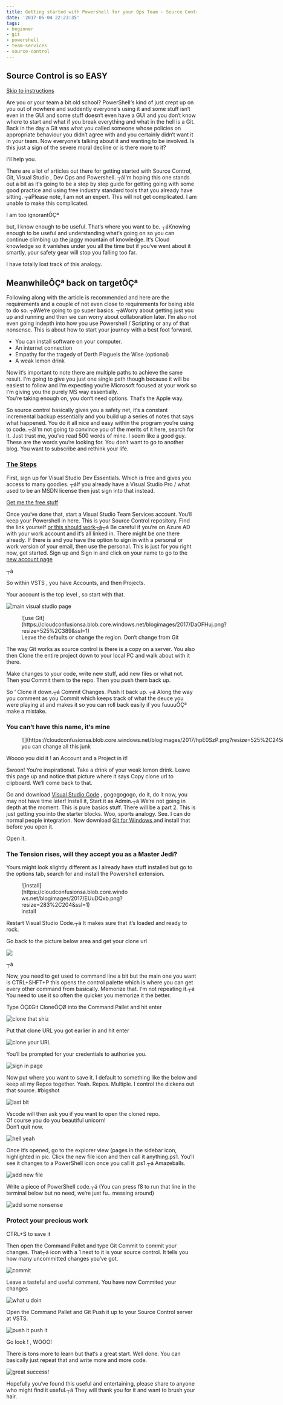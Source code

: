 ```yaml
---
title: Getting started with Powershell for your Ops Team - Source Control
date: '2017-05-04 22:23:35'
tags:
- beginner
- git
- powershell
- team-services
- source-control
---
```




## Source Control is so EASY

[Skip to instructions](#thesteps)

Are you or your team a bit old school? PowerShell‘s kind of just crept up on you out of nowhere and suddently everyone‘s using it and some stuff isn‘t even in the GUI and some stuff doesn‘t even have a GUI and you don‘t know where to start and what if you break everything and what in the hell is a Git. Back in the day a Git was what you called someone whose policies on appropriate behaviour you didn‘t agree with and you certainly didn‘t want it in your team. Now everyone‘s talking about it and wanting to be involved. Is this just a sign of the severe moral decline or is there more to it?

I‘ll help you.

There are a lot of articles out there for getting started with Source Control, Git, Visual Studio , Dev Ops and Powershell. ┬áI‘m hoping this one stands out a bit as it‘s going to be a step by step guide for getting going with some good practice and using free industry standard tools that you already have sitting. ┬áPlease note, I am not an expert. This will not get complicated. I am unable to make this complicated.

I am too ignorantÔÇª

but, I know enough to be useful. That‘s where you want to be. ┬áKnowing enough to be useful and understanding what‘s going on so you can continue climbing up the jaggy mountain of knowledge. It‘s Cloud knowledge so it vanishes under you all the time but if you‘ve went about it smartly, your safety gear will stop you falling too far.

I have totally lost track of this analogy.


## MeanwhileÔÇª back on targetÔÇª

Following along with the article is recommended and here are the requirements and a couple of not even close to requirements for being able to do so. ┬áWe‘re going to go super basics. ┬áWorry about getting just you up and running and then we can worry about collaboration later. I‘m also not even going indepth into how you use Powershell / Scripting or any of that nonsense. This is about how to start your journey with a best foot forward.

- You can install software on your computer.
- An internet connection
- Empathy for the tragedy of Darth Plagueis the Wise (optional)
- A weak lemon drink

Now it‘s important to note there are multiple paths to achieve the same result. I‘m going to give you just one single path though because it will be easiest to follow and I‘m expecting you‘re Microsoft focused at your work so I‘m giving you the purely MS way essentially.  
 You‘re taking enough on, you don‘t need options. That‘s the Apple way.

So source control basically gives you a safety net, it‘s a constant incremental backup essentially and you build up a series of notes that says what happened. You do it all nice and easy within the program you‘re using to code. ┬áI‘m not going to convince you of the merits of it here, search for it. Just trust me, you‘ve read 500 words of mine. I seem like a good guy. These are the words you‘re looking for. You don‘t want to go to another blog. You want to subscribe and rethink your life.

### [The Steps](https://www.youtube.com/watch?v=OiwDHHcHPh0)

First, sign up for Visual Studio Dev Essentials. Which is free and gives you access to many goodies. ┬áIf you already have a Visual Studio Pro / what used to be an MSDN license then just sign into that instead.

[Get me the free stuff](https://www.visualstudio.com/free-developer-offers/)

Once you‘ve done that, start a Visual Studio Team Services account. You‘ll keep your Powershell in here. This is your Source Control repository. Find the link yourself [or this should work┬á](https://go.microsoft.com/fwlink/?LinkId=307137&clcid=0x409&wt.mc_id=o~msft~vscom~getstarted-hero~12778&campaign=o~msft~vscom~getstarted-hero~12778)┬á Be careful if you‘re on Azure AD with your work account and it‘s all linked in. There might be one there already. If there is and you have the option to sign in with a personal or work version of your email, then use the personal. This is just for you right now, get started. Sign up and Sign in and click on your name to go to the[ new account page](https://app.vsaex.visualstudio.com/me?mkt=en-US)

┬á

So within VSTS , you have Accounts, and then Projects.

Your account is the top level , so start with that.

![main visual studio page](https://cloudconfusionsa.blob.core.windows.net/blogimages/2017//oA0TuhF.png?resize=428%2C193&ssl=1)

<figure class="wp-caption alignnone" style="width: 566px">![use Git](https://cloudconfusionsa.blob.core.windows.net/blogimages/2017/DaOFHuj.png?resize=525%2C389&ssl=1)<figcaption class="wp-caption-text">Leave the defaults or change the region. Don‘t change from Git</figcaption></figure>The way Git works as source control is there is a copy on a server. You also then Clone the entire project down to your local PC and walk about with it there.

Make changes to your code, write new stuff, add new files or what not. Then you Commit them to the repo. Then you push them back up.

So ‘ Clone it down.┬á Commit Changes. Push it back up. ┬á Along the way you comment as you Commit which keeps track of what the deuce you were playing at and makes it so you can roll back easily if you fuuuuÔÇª make a mistake.

### You can‘t have this name, it‘s mine

<figure class="wp-caption alignnone" style="width: 760px">![](https://cloudconfusionsa.blob.core.windows.net/blogimages/2017/hpE0SzP.png?resize=525%2C245&ssl=1)<figcaption class="wp-caption-text">you can change all this junk</figcaption></figure>Woooo you did it ! an Account and a Project in it!

Swoon! You‘re inspirational. Take a drink of your weak lemon drink. Leave this page up and notice that picture where it says Copy clone url to clipboard. We‘ll come back to that.

Go and download [Visual Studio Code](https://code.visualstudio.com/) , gogogogogo, do it, do it now, you may not have time later! Install it, Start it as Admin.┬á We‘re not going in depth at the moment. This is pure basics stuff. There will be a part 2. This is just getting you into the starter blocks. Woo, sports analogy. See. I can do normal people integration. Now download [Git for Windows ](https://git-scm.com/download/win)and install that before you open it.

Open it.

### The Tension rises, will they accept you as a Master Jedi?

Yours might look slightly different as I already have stuff installed but go to the options tab, search for and install the Powershell extension.

<figure class="wp-caption alignnone" style="width: 283px">![install](https://cloudconfusionsa.blob.core.windows.net/blogimages/2017/EUuDQxb.png?resize=283%2C204&ssl=1)<figcaption class="wp-caption-text">install</figcaption></figure>Restart Visual Studio Code.┬á It makes sure that it‘s loaded and ready to rock.

Go back to the picture below area and get your clone url

![](https://cloudconfusionsa.blob.core.windows.net/blogimages/2017/hpE0SzP.png?resize=525%2C245&ssl=1)

┬á

Now, you need to get used to command line a bit but the main one you want is CTRL+SHFT+P this opens the control palette which is where you can get every other command from basically. Memorize that. I‘m not repeating it.┬á You need to use it so often the quicker you memorize it the better.

Type ÔÇ£Git CloneÔÇØ into the Command Pallet and hit enter

![clone that shiz](https://cloudconfusionsa.blob.core.windows.net/blogimages/2017/qqobELO.png?resize=307%2C91&ssl=1)

Put that clone URL you got earlier in and hit enter

![clone your URL](https://cloudconfusionsa.blob.core.windows.net/blogimages/2017/xeuN0Bp.png?resize=362%2C67&ssl=1)

You‘ll be prompted for your credentials to authorise you.

![sign in page](https://cloudconfusionsa.blob.core.windows.net/blogimages/2017/rCvGhaf.png?resize=354%2C241&ssl=1)

Now put where you want to save it. I default to something like the below and keep all my Repos together. Yeah. Repos. Multiple. I control the dickens out that source. #bigshot

![last bit](https://cloudconfusionsa.blob.core.windows.net/blogimages/2017/hmPd9wQ.png?resize=321%2C65&ssl=1)

Vscode will then ask you if you want to open the cloned repo.  
 Of course you do you beautiful unicorn!  
 Don‘t quit now.

![hell yeah ](https://cloudconfusionsa.blob.core.windows.net/blogimages/2017/DC8WTKz.png?resize=525%2C81&ssl=1)

Once it‘s opened, go to the explorer view (pages in the sidebar icon, highlighted in pic. Click the new file icon and then call it anything.ps1. You‘ll see it changes to a PowerShell icon once you call it .ps1.┬á Amazeballs.

![add new file](https://cloudconfusionsa.blob.core.windows.net/blogimages/2017/4xN96hE.png?resize=266%2C113&ssl=1)

Write a piece of PowerShell code.┬á (You can press f8 to run that line in the terminal below but no need, we‘re just fu.. messing around)

![add some nonsense](https://cloudconfusionsa.blob.core.windows.net/blogimages/2017/qiBOENV.png?resize=410%2C523&ssl=1)

### Protect your precious work

CTRL+S to save it

Then open the Command Pallet and type Git Commit to commit your changes. That┬á icon with a 1 next to it is your source control. It tells you how many uncommitted changes you‘ve got.

![commit](https://cloudconfusionsa.blob.core.windows.net/blogimages/2017/F9Gmt27.png?resize=525%2C156&ssl=1)

Leave a tasteful and useful comment. You have now Commited your changes

![what u doin](https://cloudconfusionsa.blob.core.windows.net/blogimages/2017/hwFFOkM.png?resize=213%2C97&ssl=1)

Open the Command Pallet and Git Push it up to your Source Control server at VSTS.

![push it push it](https://cloudconfusionsa.blob.core.windows.net/blogimages/2017/VYbSXS2.png?resize=235%2C97&ssl=1)

Go look ! , WOOO!

There is tons more to learn but that‘s a great start. Well done. You can basically just repeat that and write more and more code.

![great success!](https://cloudconfusionsa.blob.core.windows.net/blogimages/2017/L3ue3Kc.png?resize=525%2C158&ssl=1)

Hopefully you‘ve found this useful and entertaining, please share to anyone who might find it useful.┬á They will thank you for it and want to brush your hair.


